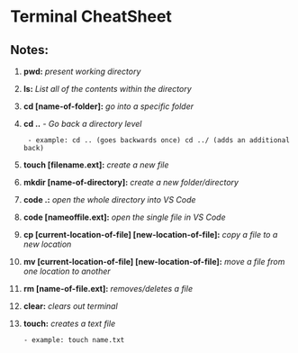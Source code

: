 # Terminal CheatSheet

## Notes:

1. **pwd:** *present working directory*

2. **ls:** *List all of the contents within the directory*
    
3. **cd [name-of-folder]:** *go into a specific folder*

4. **cd ..** *- Go back a directory level*

        - example: cd .. (goes backwards once) cd ../ (adds an additional back)

5. **touch [filename.ext]:** *create a new file*

6. **mkdir [name-of-directory]:** *create a new folder/directory*

7. **code .:** *open the whole directory into VS Code*

8. **code [nameoffile.ext]:** *open the single file in VS Code*

9. **cp [current-location-of-file] [new-location-of-file]:** *copy a file to a new location*

10. **mv [current-location-of-file] [new-location-of-file]:** *move a file from one location to another*

11. **rm [name-of-file.ext]:** *removes/deletes a file*

12. **clear:** *clears out terminal*

13. **touch:** *creates a text file*

        - example: touch name.txt
      
